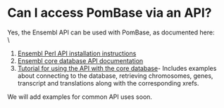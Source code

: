 # Can I access PomBase via an API?
<!-- pombase_categories: Tools and Resources -->

Yes, the Ensembl API can be used with PomBase, as documented here:\
\

1.  [Ensembl Perl API installation
    instructions](http://genomebrowser.pombase.org/info/docs/api/api_installation.html)
2.  [Ensembl core database API
    documentation](http://www.ensembl.org/info/docs/Doxygen/core-api/index.html)
3.  [Tutorial for using the API with the core
    database](http://genomebrowser.pombase.org/info/docs/api/core/core_tutorial.html)-
    Includes examples about connecting to the database, retrieving
    chromosomes, genes, transcript and translations along with the
    corresponding xrefs.

We will add examples for common API uses soon.

